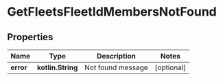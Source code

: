 
# GetFleetsFleetIdMembersNotFound

## Properties
Name | Type | Description | Notes
------------ | ------------- | ------------- | -------------
**error** | **kotlin.String** | Not found message |  [optional]



